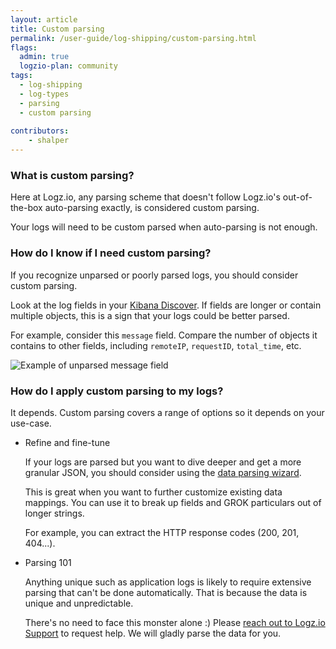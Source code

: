 ```yaml
---
layout: article
title: Custom parsing 
permalink: /user-guide/log-shipping/custom-parsing.html
flags:
  admin: true
  logzio-plan: community 
tags:
  - log-shipping
  - log-types
  - parsing 
  - custom parsing 
  
contributors:
    - shalper
---
```

### What is custom parsing? 

Here at Logz.io, any parsing scheme that doesn't follow Logz.io's out-of-the-box auto-parsing exactly, is considered custom parsing. 

Your logs will need to be custom parsed when auto-parsing is not enough. 

### How do I know if I need custom parsing?  

If you recognize unparsed or poorly parsed logs, you should consider custom parsing. 

Look at the log fields in your [Kibana Discover](https://app.logz.io/#/dashboard/kibana/discover). 
If fields are longer or contain multiple objects, this is a sign that your logs could be better parsed. 

For example, consider this `message` field. Compare the number of objects it contains to other fields, including `remoteIP`, `requestID`, `total_time`, etc.

![Example of unparsed message field](https://dytvr9ot2sszz.cloudfront.net/logz-docs/shipping/unparsed_message_field.png)  

### How do I apply custom parsing to my logs? 

It depends. Custom parsing covers a range of options so it depends on your use-case. 

* Refine and fine-tune 
  
  If your logs are parsed but you want to dive deeper and get a more granular JSON, you should consider using the [data parsing wizard]({{site.baseurl}}/user-guide/mapping-and-parsing/data-parsing-wizard.html).

  This is great when you want to further customize existing data mappings. You can use it to break up fields and GROK particulars out of longer strings. 
  
  For example, you can extract the HTTP response codes (200, 201, 404...). 


* Parsing 101  

  Anything unique such as application logs is likely to require extensive parsing that can't be done automatically. That is because the data is unique and unpredictable. 
  
  There's no need to face this monster alone :)
  Please <a class="intercom-launch" href="mailto:help@logz.io"> reach out to Logz.io Support</a> to request help. We will gladly parse the data for you. 
